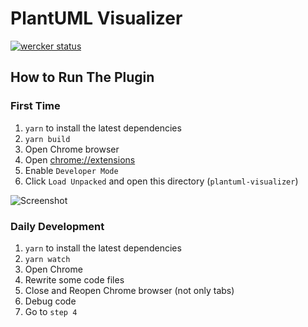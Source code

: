 # PlantUML Visualizer

[![wercker status](https://app.wercker.com/status/a6c8380156a0f46acd284e60c6d689d1/m/master 'wercker status')](https://app.wercker.com/project/byKey/a6c8380156a0f46acd284e60c6d689d1)

## How to Run The Plugin

### First Time

1. `yarn` to install the latest dependencies
1. `yarn build`
1. Open Chrome browser
1. Open [chrome://extensions](chrome://extensions)
1. Enable `Developer Mode`
1. Click `Load Unpacked` and open this directory (`plantuml-visualizer`)

![Screenshot](screen.png)

### Daily Development

1. `yarn` to install the latest dependencies
1. `yarn watch`
1. Open Chrome
1. Rewrite some code files
1. Close and Reopen Chrome browser (not only tabs)
1. Debug code
1. Go to `step 4`
